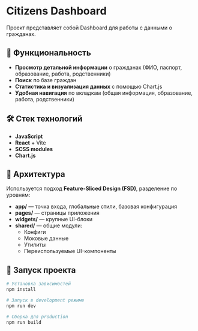 # Citizens Dashboard

Проект представляет собой Dashboard для работы с данными о гражданах.

## 🚀 Функциональность

- **Просмотр детальной информации** о гражданах (ФИО, паспорт, образование, работа, родственники)
- **Поиск** по базе граждан
- **Статистика и визуализация данных** с помощью Chart.js
- **Удобная навигация** по вкладкам (общая информация, образование, работа, родственники)

## 🛠️ Стек технологий

- **JavaScript**
- **React** + Vite
- **SCSS modules**
- **Chart.js**

## 📁 Архитектура

Используется подход **Feature-Sliced Design (FSD)**, разделение по уровням:

- **app/** — точка входа, глобальные стили, базовая конфигурация
- **pages/** — страницы приложения
- **widgets/** — крупные UI-блоки
- **shared/** — общие модули:
  - Конфиги
  - Моковые данные
  - Утилиты
  - Переиспользуемые UI-компоненты

## 🚀 Запуск проекта

```bash
# Установка зависимостей
npm install

# Запуск в development режиме
npm run dev

# Сборка для production
npm run build
```
